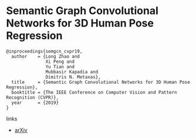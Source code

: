 # Semantic Graph Convolutional Networks for 3D Human Pose Regression

```
@inproceedings{semgcn_cvpr19,
  author    = {Long Zhao and
               Xi Peng and
               Yu Tian and
               Mubbasir Kapadia and
               Dimitris N. Metaxas},
  title     = {Semantic Graph Convolutional Networks for 3D Human Pose Regression},
  booktitle = {The IEEE Conference on Computer Vision and Pattern Recognition (CVPR)},
  year      = {2019}
}
```

links
- [arXiv](https://arxiv.org/abs/1904.03345)
